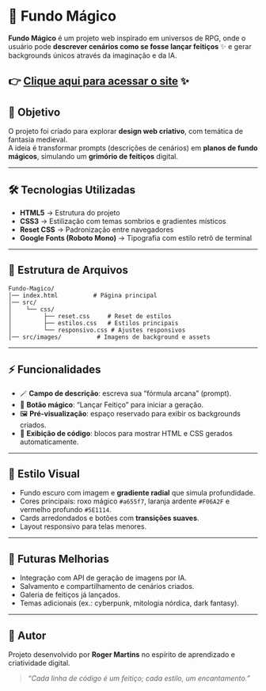 # 📜 Fundo Mágico

**Fundo Mágico** é um projeto web inspirado em universos de RPG, onde o usuário pode **descrever cenários como se fosse lançar feitiços** ✨ e gerar backgrounds únicos através da imaginação e da IA.

👉 [Clique aqui para acessar o site](https://rogermorony.github.io/fundo-magico-szpc-main/) ✨
---

## 🎯 Objetivo

O projeto foi criado para explorar **design web criativo**, com temática de fantasia medieval.  
A ideia é transformar prompts (descrições de cenários) em **planos de fundo mágicos**, simulando um **grimório de feitiços** digital.

---

## 🛠️ Tecnologias Utilizadas

- **HTML5** → Estrutura do projeto
- **CSS3** → Estilização com temas sombrios e gradientes místicos
- **Reset CSS** → Padronização entre navegadores
- **Google Fonts (Roboto Mono)** → Tipografia com estilo retrô de terminal

---

## 📂 Estrutura de Arquivos

```
Fundo-Magico/
│── index.html          # Página principal
│── src/
│    └── css/
│         ├── reset.css     # Reset de estilos
│         ├── estilos.css   # Estilos principais
│         └── responsivo.css # Ajustes responsivos
│── src/images/          # Imagens de background e assets
```

---

## ⚡ Funcionalidades

- 🪄 **Campo de descrição**: escreva sua “fórmula arcana” (prompt).  
- 🔮 **Botão mágico**: “Lançar Feitiço” para iniciar a geração.  
- 🖼️ **Pré-visualização**: espaço reservado para exibir os backgrounds criados.  
- 📜 **Exibição de código**: blocos para mostrar HTML e CSS gerados automaticamente.  

---

## 🎨 Estilo Visual

- Fundo escuro com imagem e **gradiente radial** que simula profundidade.  
- Cores principais: roxo mágico `#a655f7`, laranja ardente `#F06A2F` e vermelho profundo `#5E1114`.  
- Cards arredondados e botões com **transições suaves**.  
- Layout responsivo para telas menores.  

---

## 🌟 Futuras Melhorias

- Integração com API de geração de imagens por IA.  
- Salvamento e compartilhamento de cenários criados.  
- Galeria de feitiços já lançados.  
- Temas adicionais (ex.: cyberpunk, mitologia nórdica, dark fantasy).  

---

## 🧙 Autor

Projeto desenvolvido por **Roger Martins** no espírito de aprendizado e criatividade digital.  

> _“Cada linha de código é um feitiço; cada estilo, um encantamento.”_

